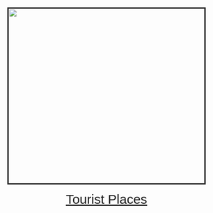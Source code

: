 <html>
<head>
<title> Maharastra </title>
<style>
img{border:solid;height:400px;width:450px;}
html{text-align:center;}
a{font-size:30px;text-align:center;font-family: 'Noto Sans JP', sans-serif;}  
</style> </head>
<body>
<br><br>
<img src="https://upload.wikimedia.org/wikipedia/commons/5/5f/Maharashtra_Divisions_Eng.svg"><br><br>
<a href="https://gen-information.github.io/Tourism-Places/"> Tourist Places
